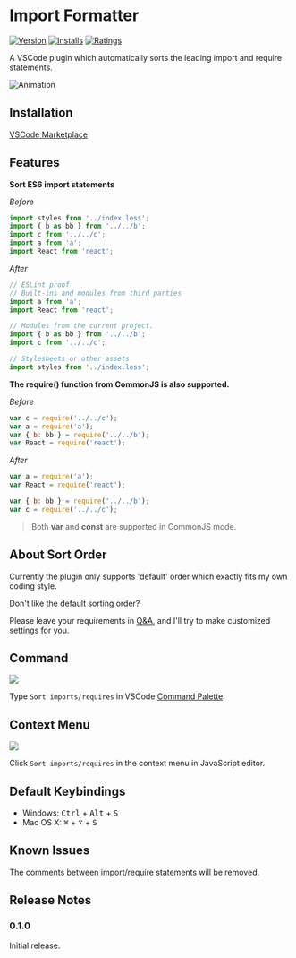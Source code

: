 # Import Formatter
[![Version](https://vsmarketplacebadge.apphb.com/version/henry-li.vscode-import-formatter.svg)](https://marketplace.visualstudio.com/items?itemName=henry-li.vscode-import-formatter)
[![Installs](https://vsmarketplacebadge.apphb.com/installs-short/henry-li.vscode-import-formatter.svg)](https://marketplace.visualstudio.com/items?itemName=henry-li.vscode-import-formatter)
[![Ratings](https://vsmarketplacebadge.apphb.com/rating/henry-li.vscode-import-formatter.svg)](https://marketplace.visualstudio.com/items?itemName=henry-li.vscode-import-formatter)

A VSCode plugin which automatically sorts the leading import and require statements.

![Animation](https://github.com/MagicCube/vscode-import-formatter/blob/master/doc/images/animation.gif?raw=true)

## Installation

[VSCode Marketplace](https://marketplace.visualstudio.com/items?itemName=henry-li.vscode-import-formatter)



## Features

**Sort ES6 import statements**

*Before*

```js
import styles from '../index.less';
import { b as bb } from '../../b';
import c from '../../c';
import a from 'a';
import React from 'react';
```

*After*

```js
// ESLint proof
// Built-ins and modules from third parties
import a from 'a';
import React from 'react';

// Modules from the current project.
import { b as bb } from '../../b';
import c from '../../c';

// Stylesheets or other assets
import styles from '../index.less';
```



**The require() function from CommonJS is also supported.**

*Before*

```js
var c = require('../../c');
var a = require('a');
var { b: bb } = require('../../b');
var React = require('react');
```

*After*

```js
var a = require('a');
var React = require('react');

var { b: bb } = require('../../b');
var c = require('../../c');
```

> Both **var** and **const**  are supported in CommonJS mode.



## About Sort Order

Currently the plugin only supports 'default' order which exactly fits my own coding style.

Don't like the default sorting order?

Please leave your requirements in [Q&A](https://marketplace.visualstudio.com/items?itemName=henry-li.vscode-import-formatter#qna), and I'll try to make customized settings for you.



## Command

![](https://github.com/MagicCube/vscode-import-formatter/blob/master/doc/images/command-palette.png?raw=true)

Type `Sort imports/requires` in VSCode [Command Palette](https://code.visualstudio.com/docs/getstarted/userinterface#_command-palette).



## Context Menu

![](https://github.com/MagicCube/vscode-import-formatter/blob/master/doc/images/context-menu.png?raw=true)

Click `Sort imports/requires` in the context menu in JavaScript editor.



## Default Keybindings

* Windows: <kbd>Ctrl</kbd> + <kbd>Alt</kbd> + <kbd>S</kbd>
* Mac OS X: <kbd>⌘</kbd> + <kbd>⌥</kbd> + <kbd>S</kbd>



## Known Issues

The comments between import/require statements will be removed.



## Release Notes

### 0.1.0

Initial release.
